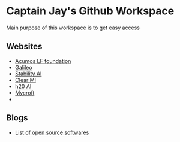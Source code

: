 
# Captain Jay's Github Workspace

Main purpose of this workspace is to get easy access


## Websites

- [Acumos LF foundation](https://lfaidata.foundation/projects/)
- [Galileo](https://www.usegalileo.ai/)
- [Stability AI](https://stability.ai/)
- [Clear Ml](https://clear.ml/)
- [h20 AI](https://h2o.ai/)
- [Mycroft](https://mycroft.ai/)
- []()

## Blogs

- [List of open source softwares](https://www.spiceworks.com/tech/innovation/articles/top-open-source-artificial-intelligence-software/amp/)
